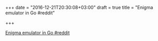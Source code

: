 +++
date = "2016-12-21T20:30:08+03:00"
draft = true
title = "Enigma emulator in Go  #reddit"

+++

<p><a href="https://t.co/nFwQ0D7Ia8">Enigma emulator in Go  #reddit</a></p>
